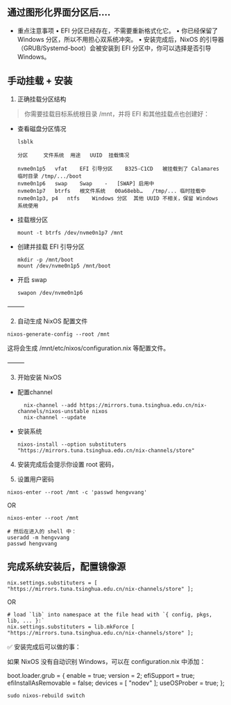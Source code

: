 ## 通过图形化界面分区后....
  - 重点注意事项
  	•	EFI 分区已经存在，不需要重新格式化它。
  	•	你已经保留了 Windows 分区，所以不用担心双系统冲突。
  	•	安装完成后，NixOS 的引导器（GRUB/Systemd-boot）会被安装到 EFI 分区中，你可以选择是否引导 Windows。

## 手动挂载 + 安装

1. 正确挂载分区结构
> 你需要挂载目标系统根目录 /mnt，并将 EFI 和其他挂载点也创建好：

  - 查看磁盘分区情况
    ```
    lsblk
    ```
    ```
    分区	   文件系统	 用途	  UUID	挂载情况

    nvme0n1p5	vfat	EFI 引导分区	B325-C1CD	被挂载到了 Calamares 临时目录 /tmp/.../boot
    nvme0n1p6	swap	Swap	-	[SWAP] 启用中
    nvme0n1p7	btrfs	根文件系统	00a68ebb…	/tmp/... 临时挂载中
    nvme0n1p3, p4	ntfs	Windows 分区	其他 UUID	不相关，保留 Windows 系统使用
    ```

  - 挂载根分区
    ```
    mount -t btrfs /dev/nvme0n1p7 /mnt
    ```

  - 创建并挂载 EFI 引导分区
    ```
    mkdir -p /mnt/boot
    mount /dev/nvme0n1p5 /mnt/boot
    ```

  - 开启 swap
    ```
    swapon /dev/nvme0n1p6
    ```

⸻

2. 自动生成 NixOS 配置文件
  ```
  nixos-generate-config --root /mnt
  ```
这将会生成 /mnt/etc/nixos/configuration.nix 等配置文件。

⸻

3. 开始安装 NixOS
  - 配置channel
    ```
      nix-channel --add https://mirrors.tuna.tsinghua.edu.cn/nix-channels/nixos-unstable nixos
      nix-channel --update
      ```
  - 安装系统
    ```
    nixos-install --option substituters "https://mirrors.tuna.tsinghua.edu.cn/nix-channels/store"
    ```

4. 安装完成后会提示你设置 root 密码，

5. 设置用户密码
  ```
  nixos-enter --root /mnt -c 'passwd hengvvang'
  ```
  OR
  ```
  nixos-enter --root /mnt

  # 然后在进入的 shell 中：
  useradd -m hengvvang
  passwd hengvvang

  ```

## 完成系统安装后，配置镜像源

  ```
  nix.settings.substituters = [ "https://mirrors.tuna.tsinghua.edu.cn/nix-channels/store" ];
  ```
  OR
  ```
  # load `lib` into namespace at the file head with `{ config, pkgs, lib, ... }:`
  nix.settings.substituters = lib.mkForce [ "https://mirrors.tuna.tsinghua.edu.cn/nix-channels/store" ];
  ```








✅ 安装完成后可以做的事：

如果 NixOS 没有自动识别 Windows，可以在 configuration.nix 中添加：

boot.loader.grub = {
  enable = true;
  version = 2;
  efiSupport = true;
  efiInstallAsRemovable = false;
  devices = [ "nodev" ];
  useOSProber = true;
};

```
sudo nixos-rebuild switch
```

